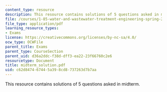 ```yaml
---
content_type: resource
description: This resource contains solutions of 5 questions asked in midterm.
file: /courses/1-85-water-and-wastewater-treatment-engineering-spring-2006/c62d847467445a398cd8737263d7b7aa_midterm_solution.pdf
file_type: application/pdf
learning_resource_types:
- Exams
license: https://creativecommons.org/licenses/by-nc-sa/4.0/
ocw_type: OCWFile
parent_title: Exams
parent_type: CourseSection
parent_uid: d36a2ddc-f38d-dff3-ea22-23f66760c2e6
resourcetype: Document
title: midterm_solution.pdf
uid: c62d8474-6744-5a39-8cd8-737263d7b7aa
---
```

This resource contains solutions of 5 questions asked in midterm.